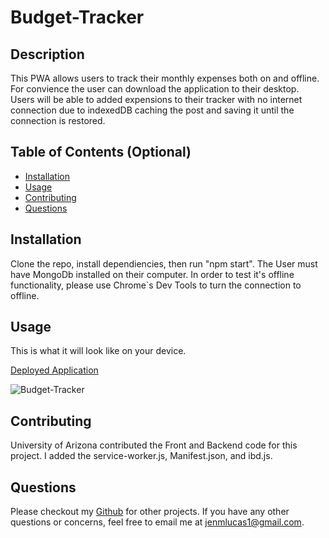 # Budget-Tracker

## Description
This PWA allows users to track their monthly expenses both on and offline. For convience the user can download the application to their desktop. Users will be able to added expensions to their tracker with no internet connection due to indexedDB caching the post and saving it until the connection is restored. 

## Table of Contents (Optional)
* [Installation](#installation)
* [Usage](#usage)
* [Contributing](#contributing)
* [Questions](#questions)

## Installation
Clone the repo, install dependiencies, then run "npm start". The User must have MongoDb installed on their computer. In order to test it's offline functionality, please use Chrome`s Dev Tools to turn the connection to offline.

## Usage
This is what it will look like on your device. 

[Deployed Application](https://watch.screencastify.com/v/yb8FHnwqGjJqc88RLAVD)

![Budget-Tracker](./images/image.png)

## Contributing
University of Arizona contributed the Front and Backend code for this project. I added the service-worker.js, Manifest.json, and ibd.js. 

## Questions
Please checkout my [Github](https://github.com/jenmlucas) for other projects. If you have any other questions or concerns, feel free to email me at jenmlucas1@gmail.com.
